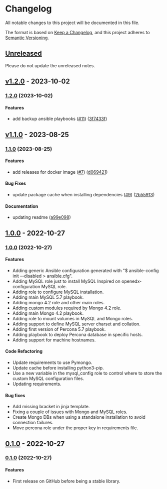 # Changelog

All notable changes to this project will be documented in this file.

The format is based on [Keep a Changelog](https://keepachangelog.com/en/1.0.0/),
and this project adheres to [Semantic Versioning](https://semver.org/spec/v2.0.0.html).

## [Unreleased](https://github.com/eduNEXT/atlas-ansible-utils/compare/v1.2.0...HEAD)

Please do not update the unreleased notes.

<!-- Content should be placed here -->
## [v1.2.0](https://github.com/eduNEXT/atlas-ansible-utils/compare/v1.1.0...v1.2.0) - 2023-10-02

### [1.2.0](https://github.com/eduNEXT/atlas-ansible-utils/compare/v1.1.0...v1.2.0) (2023-10-02)

#### Features

- add backup ansible playbooks ([#11](https://github.com/eduNEXT/atlas-ansible-utils/issues/11)) ([3f7433f](https://github.com/eduNEXT/atlas-ansible-utils/commit/3f7433f7c7aba0aeb1573d7e8d8164bf8a0d0104))

## [v1.1.0](https://github.com/eduNEXT/atlas-ansible-utils/compare/1.0.0...v1.1.0) - 2023-08-25

### [1.1.0](https://github.com/eduNEXT/atlas-ansible-utils/compare/v1.0.0...v1.1.0) (2023-08-25)

#### Features

- add releases for docker image ([#7](https://github.com/eduNEXT/atlas-ansible-utils/issues/7)) ([d069421](https://github.com/eduNEXT/atlas-ansible-utils/commit/d069421a78e7beb85ef3227e2ad880f146cbe139))

#### Bug Fixes

- update package cache when installing dependencies ([#9](https://github.com/eduNEXT/atlas-ansible-utils/issues/9)) ([2b55913](https://github.com/eduNEXT/atlas-ansible-utils/commit/2b559130fb5559ca744b2e8f15b98170a394c55f))

#### Documentation

- updating readme ([a99e098](https://github.com/eduNEXT/atlas-ansible-utils/commit/a99e098773cfc0de21cf75f25c17133547da926a))

## [1.0.0](https://github.com/eduNEXT/atlas-ansible-utils/compare/0.1.0...1.0.0) - 2022-10-27

### [1.0.0](https://github.com/eduNEXT/atlas-ansible-utils/compare/0.1.0...1.0.0) (2022-10-27)

#### Features

- Adding generic Ansible configuration generated with "$ ansible-config init --disabled > ansible.cfg".
- Adding MySQL role just to install MySQL Inspired on openedx-configuration MySQL role.
- Adding role to configure MySQL installation.
- Adding main MySQL 5.7 playbook.
- Adding mongo 4.2 role and other main roles.
- Adding custom modules required by Mongo 4.2 role.
- Adding main Mongo 4.2 playbook.
- Adding role to mount volumes in MySQL and Mongo roles.
- Adding support to define MySQL server charset and collation.
- Adding first version of Percona 5.7 playbook.
- Adding playbook to deploy Percona database in specific hosts.
- Adding support for machine hostnames.

#### Code Refactoring

- Update requirements to use Pymongo.
- Update cache before installing python3-pip.
- Use a new variable in the mysql_config role to control where to store the custom MySQL configuration files.
- Updating requirements.

#### Bug fixes

- Add missing bracket in jinja template.
- Fixing a couple of issues with Mongo and MySQL roles.
- Create Mongo DBs when using a standalone installation to avoid connection failures.
- Move percona role under the proper key in requirements file.

## [0.1.0](https://github.com/eduNEXT/atlas-ansible-utils/commits/0.1.0) - 2022-10-27

### [0.1.0](https://github.com/eduNEXT/atlas-ansible-utils/commits/0.1.0) (2022-10-27)

#### Features

- First release on GitHub before being a stable library.
